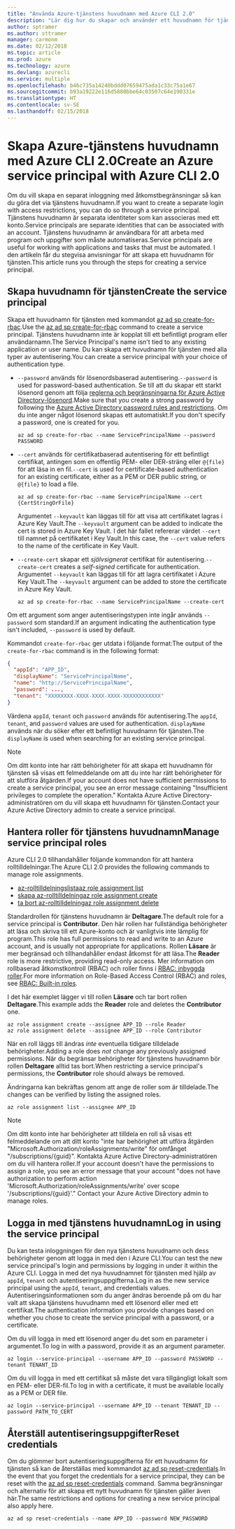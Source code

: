 ```yaml
---
title: "Använda Azure-tjänstens huvudnamn med Azure CLI 2.0"
description: "Lär dig hur du skapar och använder ett huvudnamn för tjänsten med Azure CLI 2.0."
author: sptramer
ms.author: sttramer
manager: carmonm
ms.date: 02/12/2018
ms.topic: article
ms.prod: azure
ms.technology: azure
ms.devlang: azurecli
ms.service: multiple
ms.openlocfilehash: b46c735a14240bddd07659475ada1c33c75a1e67
ms.sourcegitcommit: b93a19222e116d5880bbe64c03507c64e190331e
ms.translationtype: HT
ms.contentlocale: sv-SE
ms.lasthandoff: 02/15/2018
---
```

# <a name="create-an-azure-service-principal-with-azure-cli-20"></a><span data-ttu-id="f4e65-103">Skapa Azure-tjänstens huvudnamn med Azure CLI 2.0</span><span class="sxs-lookup"><span data-stu-id="f4e65-103">Create an Azure service principal with Azure CLI 2.0</span></span>

<span data-ttu-id="f4e65-104">Om du vill skapa en separat inloggning med åtkomstbegränsningar så kan du göra det via tjänstens huvudnamn.</span><span class="sxs-lookup"><span data-stu-id="f4e65-104">If you want to create a separate login with access restrictions, you can do so through a service principal.</span></span> <span data-ttu-id="f4e65-105">Tjänstens huvudnamn är separata identiteter som kan associeras med ett konto.</span><span class="sxs-lookup"><span data-stu-id="f4e65-105">Service principals are separate identities that can be associated with an account.</span></span> <span data-ttu-id="f4e65-106">Tjänstens huvudnamn är användbara för att arbeta med program och uppgifter som måste automatiseras.</span><span class="sxs-lookup"><span data-stu-id="f4e65-106">Service principals are useful for working with applications and tasks that must be automated.</span></span> <span data-ttu-id="f4e65-107">I den artikeln får du stegvisa anvisningar för att skapa ett huvudnamn för tjänsten.</span><span class="sxs-lookup"><span data-stu-id="f4e65-107">This article runs you through the steps for creating a service principal.</span></span>

## <a name="create-the-service-principal"></a><span data-ttu-id="f4e65-108">Skapa huvudnamn för tjänsten</span><span class="sxs-lookup"><span data-stu-id="f4e65-108">Create the service principal</span></span>

<span data-ttu-id="f4e65-109">Skapa ett huvudnamn för tjänsten med kommandot [az ad sp create-for-rbac](/cli/azure/ad/sp#create-for-rbac).</span><span class="sxs-lookup"><span data-stu-id="f4e65-109">Use the [az ad sp create-for-rbac](/cli/azure/ad/sp#create-for-rbac) command to create a service principal.</span></span> <span data-ttu-id="f4e65-110">Tjänstens huvudnamn inte är kopplat till ett befintligt program eller användarnamn.</span><span class="sxs-lookup"><span data-stu-id="f4e65-110">The Service Principal's name isn't tied to any existing application or user name.</span></span> <span data-ttu-id="f4e65-111">Du kan skapa ett huvudnamn för tjänsten med alla typer av autentisering.</span><span class="sxs-lookup"><span data-stu-id="f4e65-111">You can create a service principal with your choice of authentication type.</span></span>

* <span data-ttu-id="f4e65-112">`--password` används för lösenordsbaserad autentisering.</span><span class="sxs-lookup"><span data-stu-id="f4e65-112">`--password` is used for password-based authentication.</span></span> <span data-ttu-id="f4e65-113">Se till att du skapar ett starkt lösenord genom att följa [reglerna och begränsningarna för Azure Active Directory-lösenord](/azure/active-directory/active-directory-passwords-policy).</span><span class="sxs-lookup"><span data-stu-id="f4e65-113">Make sure that you create a strong password by following the [Azure Active Directory password rules and restrictions](/azure/active-directory/active-directory-passwords-policy).</span></span> <span data-ttu-id="f4e65-114">Om du inte anger något lösenord skapas ett automatiskt.</span><span class="sxs-lookup"><span data-stu-id="f4e65-114">If you don't specify a password, one is created for you.</span></span>

  ```azurecli
  az ad sp create-for-rbac --name ServicePrincipalName --password PASSWORD
  ```

* <span data-ttu-id="f4e65-115">`--cert` används för certifikatbaserad autentisering för ett befintligt certifikat, antingen som en offentlig PEM- eller DER-sträng eller `@{file}` för att läsa in en fil.</span><span class="sxs-lookup"><span data-stu-id="f4e65-115">`--cert` is used for certificate-based authentication for an existing certificate, either as a PEM or DER public string, or `@{file}` to load a file.</span></span>

  ```azurecli
  az ad sp create-for-rbac --name ServicePrincipalName --cert {CertStringOrFile} 
  ```

  <span data-ttu-id="f4e65-116">Argumentet `--keyvault` kan läggas till för att visa att certifikatet lagras i Azure Key Vault.</span><span class="sxs-lookup"><span data-stu-id="f4e65-116">The `--keyvault` argument can be added to indicate the cert is stored in Azure Key Vault.</span></span> <span data-ttu-id="f4e65-117">I det här fallet refererar värdet `--cert` till namnet på certifikatet i Key Vault.</span><span class="sxs-lookup"><span data-stu-id="f4e65-117">In this case, the `--cert` value refers to the name of the certificate in Key Vault.</span></span>

* <span data-ttu-id="f4e65-118">`--create-cert` skapar ett _självsignerat_ certifikat för autentisering.</span><span class="sxs-lookup"><span data-stu-id="f4e65-118">`--create-cert` creates a _self-signed_ certificate for authentication.</span></span> <span data-ttu-id="f4e65-119">Argumentet `--keyvault` kan läggas till för att lagra certifikatet i Azure Key Vault.</span><span class="sxs-lookup"><span data-stu-id="f4e65-119">The `--keyvault` argument can be added to store the certificate in Azure Key Vault.</span></span>

  ```azurecli
  az ad sp create-for-rbac --name ServicePrincipalName --create-cert
  ```

<span data-ttu-id="f4e65-120">Om ett argument som anger autentiseringstypen inte ingår används `--password` som standard.</span><span class="sxs-lookup"><span data-stu-id="f4e65-120">If an argument indicating the authentication type isn't included, `--password` is used by default.</span></span>

<span data-ttu-id="f4e65-121">Kommandot `create-for-rbac` ger utdata i följande format:</span><span class="sxs-lookup"><span data-stu-id="f4e65-121">The output of the `create-for-rbac` command is in the following format:</span></span>

```json
{
  "appId": "APP_ID",
  "displayName": "ServicePrincipalName",
  "name": "http://ServicePrincipalName",
  "password": ...,
  "tenant": "XXXXXXXX-XXXX-XXXX-XXXX-XXXXXXXXXXXX"
}
```

<span data-ttu-id="f4e65-122">Värdena `appId`, `tenant` och `password` används för autentisering.</span><span class="sxs-lookup"><span data-stu-id="f4e65-122">The `appId`, `tenant`, and `password` values are used for authentication.</span></span> <span data-ttu-id="f4e65-123">`displayName` används när du söker efter ett befintligt huvudnamn för tjänsten.</span><span class="sxs-lookup"><span data-stu-id="f4e65-123">The `displayName` is used when searching for an existing service principal.</span></span>

> [!NOTE]
> <span data-ttu-id="f4e65-124">Om ditt konto inte har rätt behörigheter för att skapa ett huvudnamn för tjänsten så visas ett felmeddelande om att du inte har rätt behörigheter för att slutföra åtgärden.</span><span class="sxs-lookup"><span data-stu-id="f4e65-124">If your account does not have sufficient permissions to create a service principal, you see an error message containing "Insufficient privileges to complete the operation."</span></span> <span data-ttu-id="f4e65-125">Kontakta Azure Active Directory-administratören om du vill skapa ett huvudnamn för tjänsten.</span><span class="sxs-lookup"><span data-stu-id="f4e65-125">Contact your Azure Active Directory admin to create a service principal.</span></span>

## <a name="manage-service-principal-roles"></a><span data-ttu-id="f4e65-126">Hantera roller för tjänstens huvudnamn</span><span class="sxs-lookup"><span data-stu-id="f4e65-126">Manage service principal roles</span></span> 

<span data-ttu-id="f4e65-127">Azure CLI 2.0 tillhandahåller följande kommandon för att hantera rolltilldelningar.</span><span class="sxs-lookup"><span data-stu-id="f4e65-127">The Azure CLI 2.0 provides the following commands to manage role assignments.</span></span>

* [<span data-ttu-id="f4e65-128">az-rolltilldelningslista</span><span class="sxs-lookup"><span data-stu-id="f4e65-128">az role assignment list</span></span>](/cli/azure/role/assignment#list)
* [<span data-ttu-id="f4e65-129">skapa az-rolltilldelning</span><span class="sxs-lookup"><span data-stu-id="f4e65-129">az role assignment create</span></span>](/cli/azure/role/assignment#create)
* [<span data-ttu-id="f4e65-130">ta bort az-rolltilldelning</span><span class="sxs-lookup"><span data-stu-id="f4e65-130">az role assignment delete</span></span>](/cli/azure/role/assignment#delete)

<span data-ttu-id="f4e65-131">Standardrollen för tjänstens huvudnamn är **Deltagare**.</span><span class="sxs-lookup"><span data-stu-id="f4e65-131">The default role for a service principal is **Contributor**.</span></span> <span data-ttu-id="f4e65-132">Den här rollen har fullständiga behörigheter att läsa och skriva till ett Azure-konto och är vanligtvis inte lämplig för program.</span><span class="sxs-lookup"><span data-stu-id="f4e65-132">This role has full permissions to read and write to an Azure account, and is usually not appropriate for applications.</span></span> <span data-ttu-id="f4e65-133">Rollen **Läsare** är mer begränsad och tillhandahåller endast åtkomst för att läsa.</span><span class="sxs-lookup"><span data-stu-id="f4e65-133">The **Reader** role is more restrictive, providing read-only access.</span></span>  <span data-ttu-id="f4e65-134">Mer information om rollbaserad åtkomstkontroll (RBAC) och roller finns i [RBAC: inbyggda roller](/azure/active-directory/role-based-access-built-in-roles).</span><span class="sxs-lookup"><span data-stu-id="f4e65-134">For more information on Role-Based Access Control (RBAC) and roles, see [RBAC: Built-in roles](/azure/active-directory/role-based-access-built-in-roles).</span></span>

<span data-ttu-id="f4e65-135">I det här exemplet lägger vi till rollen **Läsare** och tar bort rollen **Deltagare**.</span><span class="sxs-lookup"><span data-stu-id="f4e65-135">This example adds the **Reader** role and deletes the **Contributor** one.</span></span>

```azurecli
az role assignment create --assignee APP_ID --role Reader
az role assignment delete --assignee APP_ID --role Contributor
```

<span data-ttu-id="f4e65-136">När en roll läggs till ändras _inte_ eventuella tidigare tilldelade behörigheter.</span><span class="sxs-lookup"><span data-stu-id="f4e65-136">Adding a role does _not_ change any previously assigned permissions.</span></span> <span data-ttu-id="f4e65-137">När du begränsar behörigheter för tjänstens huvudnamn bör rollen __Deltagare__ alltid tas bort.</span><span class="sxs-lookup"><span data-stu-id="f4e65-137">When restricting a service principal's permissions, the __Contributor__ role should always be removed.</span></span>

<span data-ttu-id="f4e65-138">Ändringarna kan bekräftas genom att ange de roller som är tilldelade.</span><span class="sxs-lookup"><span data-stu-id="f4e65-138">The changes can be verified by listing the assigned roles.</span></span>

```azurecli
az role assignment list --assignee APP_ID
```

> [!NOTE] 
> <span data-ttu-id="f4e65-139">Om ditt konto inte har behörigheter att tilldela en roll så visas ett felmeddelande om att ditt konto "inte har behörighet att utföra åtgärden "Microsoft.Authorization/roleAssignments/write" för omfånget "/subscriptions/{guid}". Kontakta Azure Active Directory-administratören om du vill hantera roller.</span><span class="sxs-lookup"><span data-stu-id="f4e65-139">If your account doesn't have the permissions to assign a role, you see an error message that your account "does not have authorization to perform action 'Microsoft.Authorization/roleAssignments/write' over scope '/subscriptions/{guid}'." Contact your Azure Active Directory admin to manage roles.</span></span>

## <a name="log-in-using-the-service-principal"></a><span data-ttu-id="f4e65-140">Logga in med tjänstens huvudnamn</span><span class="sxs-lookup"><span data-stu-id="f4e65-140">Log in using the service principal</span></span>

<span data-ttu-id="f4e65-141">Du kan testa inloggningen för den nya tjänstens huvudnamn och dess behörigheter genom att logga in med den i Azure CLI.</span><span class="sxs-lookup"><span data-stu-id="f4e65-141">You can test the new service principal's login and permissions by logging in under it within the Azure CLI.</span></span> <span data-ttu-id="f4e65-142">Logga in med det nya huvudnamnet för tjänsten med hjälp av `appId`, `tenant` och autentiseringsuppgifterna.</span><span class="sxs-lookup"><span data-stu-id="f4e65-142">Log in as the new service principal using the `appId`, `tenant`, and credentials values.</span></span> <span data-ttu-id="f4e65-143">Autentiseringsinformationen som du anger ändras beroende på om du har valt att skapa tjänstens huvudnamn med ett lösenord eller med ett certifikat.</span><span class="sxs-lookup"><span data-stu-id="f4e65-143">The authentication information you provide changes based on whether you chose to create the service principal with a password, or a certificate.</span></span>

<span data-ttu-id="f4e65-144">Om du vill logga in med ett lösenord anger du det som en parameter i argumentet.</span><span class="sxs-lookup"><span data-stu-id="f4e65-144">To log in with a password, provide it as an argument parameter.</span></span>

```azurecli
az login --service-principal --username APP_ID --password PASSWORD --tenant TENANT_ID
```

<span data-ttu-id="f4e65-145">Om du vill logga in med ett certifikat så måste det vara tillgängligt lokalt som en PEM- eller DER-fil.</span><span class="sxs-lookup"><span data-stu-id="f4e65-145">To log in with a certificate, it must be available locally as a PEM or DER file.</span></span>

```azurecli
az login --service-principal --username APP_ID --tenant TENANT_ID --password PATH_TO_CERT
```
## <a name="reset-credentials"></a><span data-ttu-id="f4e65-146">Återställ autentiseringsuppgifter</span><span class="sxs-lookup"><span data-stu-id="f4e65-146">Reset credentials</span></span>

<span data-ttu-id="f4e65-147">Om du glömmer bort autentiseringsuppgifterna för ett huvudnamn för tjänsten så kan de återställas med kommandot [az ad sp reset-credentials](https://docs.microsoft.com/en-us/cli/azure/ad/sp?view=azure-cli-latest#az_ad_sp_reset_credentials).</span><span class="sxs-lookup"><span data-stu-id="f4e65-147">In the event that you forget the credentials for a service principal, they can be reset with the [az ad sp reset-credentials](https://docs.microsoft.com/en-us/cli/azure/ad/sp?view=azure-cli-latest#az_ad_sp_reset_credentials) command.</span></span> <span data-ttu-id="f4e65-148">Samma begränsningar och alternativ för att skapa ett nytt huvudnamn för tjänsten gäller även här.</span><span class="sxs-lookup"><span data-stu-id="f4e65-148">The same restrictions and options for creating a new service principal also apply here.</span></span>

```azurecli
az ad sp reset-credentials --name APP_ID --password NEW_PASSWORD
```
